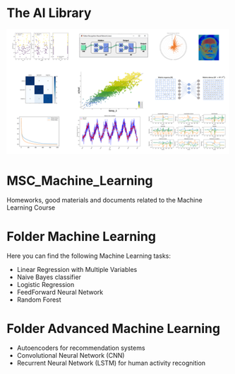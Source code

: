 
# The AI Library

![Screenshot](assets/showroom.png)

# MSC_Machine_Learning
Homeworks, good materials and documents related to the Machine Learning Course

# Folder Machine Learning

Here you can find the following Machine Learning tasks:

- Linear Regression with Multiple Variables
- Naive Bayes classifier
- Logistic Regression
- FeedForward Neural Network
- Random Forest

# Folder Advanced Machine Learning

- Autoencoders for recommendation systems
- Convolutional Neural Network (CNN)
- Recurrent Neural Network (LSTM) for human activity recognition
